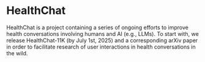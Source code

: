 # HealthChat
HealthChat is a project containing a series of ongoing efforts to improve health conversations involving humans and AI (e.g., LLMs). To start with, we release HealthChat-11K (by July 1st, 2025) and a corresponding arXiv paper in order to facilitate research of user interactions in health conversations in the wild.

